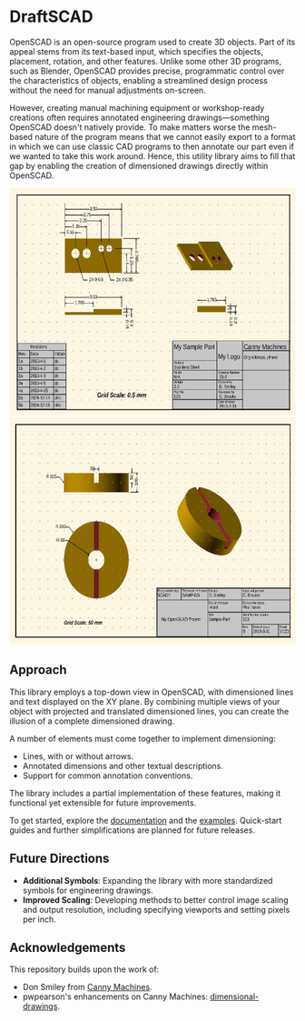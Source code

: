 # DraftSCAD

OpenSCAD is an open-source program used to create 3D objects. Part of its appeal stems from its text-based input, which specifies the objects, placement, rotation, and other features. Unlike some other 3D programs, such as Blender, OpenSCAD provides precise, programmatic control over the characteristics of objects, enabling a streamlined design process without the need for manual adjustments on-screen.

However, creating manual machining equipment or workshop-ready creations often requires annotated engineering drawings—something OpenSCAD doesn't natively provide. To make matters worse the mesh-based nature of the program means that we cannot easily export to a format in which we can use classic CAD programs to then annotate our part even if we wanted to take this work around. Hence, this utility library aims to fill that gap by enabling the creation of dimensioned drawings directly within OpenSCAD.

<img src="images/example_CM.png" alt="Canny Machines Example" height="400"><img src="images/example_DS.png" alt="Don Smiley Example" height="400">

## Approach

This library employs a top-down view in OpenSCAD, with dimensioned lines and text displayed on the XY plane. By combining multiple views of your object with projected and translated dimensioned lines, you can create the illusion of a complete dimensioned drawing.

A number of elements must come together to implement dimensioning:
- Lines, with or without arrows.
- Annotated dimensions and other textual descriptions.
- Support for common annotation conventions.

The library includes a partial implementation of these features, making it functional yet extensible for future improvements.

To get started, explore the [documentation](docs/README.md) and the [examples](examples/README.md). Quick-start guides and further simplifications are planned for future releases.

## Future Directions

- **Additional Symbols**: Expanding the library with more standardized symbols for engineering drawings.
- **Improved Scaling**: Developing methods to better control image scaling and output resolution, including specifying viewports and setting pixels per inch.

## Acknowledgements

This repository builds upon the work of:
- Don Smiley from [Canny Machines](http://cannymachines.com/entries/9/openscad_dimensioned_drawings).
- pwpearson's enhancements on Canny Machines: [dimensional-drawings](https://github.com/pwpearson/dimensional-drawings).
